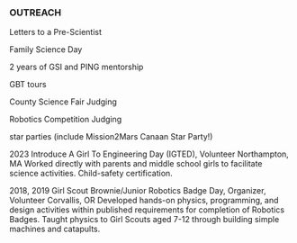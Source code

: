 ### OUTREACH
Letters to a Pre-Scientist


Family Science Day


2 years of GSI and PING mentorship


GBT tours


County Science Fair Judging


Robotics Competition Judging


star parties (include Mission2Mars Canaan Star Party!)


2023 Introduce A Girl To Engineering Day (IGTED), Volunteer Northampton, MA
Worked directly with parents and middle school girls to facilitate science activities. Child-safety certification.


2018, 2019 Girl Scout Brownie/Junior Robotics Badge Day, Organizer, Volunteer Corvallis, OR
Developed hands-on physics, programming, and design activities within published requirements for completion
of Robotics Badges. Taught physics to Girl Scouts aged 7-12 through building simple machines and catapults.

